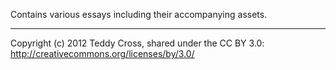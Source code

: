 Contains various essays including their accompanying assets.

---

Copyright (c) 2012 Teddy Cross, shared under the CC BY 3.0: http://creativecommons.org/licenses/by/3.0/
